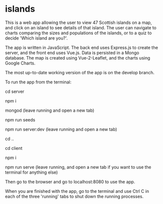 # islands

This is a web app allowing the user to view 47 Scottish islands on a map, and click on an island to see details of that island.
The user can navigate to charts comparing the sizes and populations of the islands, or to a quiz to decide 'Which island are you?'.

The app is written in JavaScript. The back end uses Express.js to create the server, and the front end uses Vue.js.
Data is persisted in a Mongo database. The map is created using Vue-2-Leaflet, and the charts using Google Charts.

The most up-to-date working version of the app is on the develop branch.

To run the app from the terminal:

cd server

npm i

mongod (leave running and open a new tab)

npm run seeds

npm run server:dev (leave running and open a new tab)

cd ..

cd client

npm i

npm run serve (leave running, and open a new tab if you want to use the terminal for anything else)

Then go to the browser and go to localhost:8080 to use the app.

When you are finished with the app, go to the terminal and use Ctrl C in each of the three 'running' tabs to shut down the running processes.
